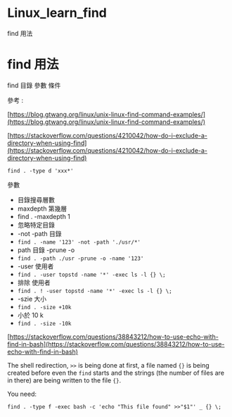 # Linux_learn_find
find 用法

# find 用法

find 目錄 參數 條件

參考 : 

[https://blog.gtwang.org/linux/unix-linux-find-command-examples/](https://blog.gtwang.org/linux/unix-linux-find-command-examples/)

[https://stackoverflow.com/questions/4210042/how-do-i-exclude-a-directory-when-using-find](https://stackoverflow.com/questions/4210042/how-do-i-exclude-a-directory-when-using-find)

`find . -type d 'xxx*'`

參數

- 目錄搜尋層數
- maxdepth 第幾層
- find . -maxdepth 1
- 忽略特定目錄
- -not -path 目錄
- `find . -name '123' -not -path './usr/*'`
- path 目錄 -prune -o
- `find . -path ./usr -prune -o -name '123'`
- -user 使用者
- `find . -user topstd -name '*' -exec ls -l {} \;`
- 排除 使用者
- `find . ! -user topstd -name '*' -exec ls -l {} \;`
- -szie 大小
- `find . -size +10k`
- 小於 10 k
- `find . -size -10k`

[https://stackoverflow.com/questions/38843212/how-to-use-echo-with-find-in-bash](https://stackoverflow.com/questions/38843212/how-to-use-echo-with-find-in-bash)

The shell redirection, `>>` is being done at first, a file named `{}` is being created before even the `find` starts and the strings (the number of files are in there) are being written to the file `{}`.

You need:

```
find . -type f -exec bash -c 'echo "This file found" >>"$1"' _ {} \;
```
